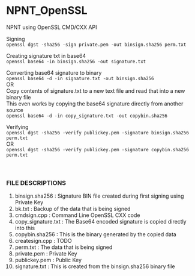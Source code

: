 # NPNT_OpenSSL
NPNT using OpenSSL CMD/CXX API

Signing <br>
`openssl dgst -sha256 -sign private.pem -out binsign.sha256 perm.txt`  <br>

Creating signature txt in base64 <br>
`openssl base64 -in binsign.sha256 -out signature.txt` <br>

Converting base64 signature to binary <br>
`openssl base64 -d -in signature.txt -out binsign.sha256` <br>
OR <br>
Copy contents of signature.txt to a new text file and read that into a new binary file <br>
This even works by copying the base64 signature directly from another source <br>
`openssl base64 -d -in copy_signature.txt -out copybin.sha256`

Verifying <br>
`openssl dgst -sha256 -verify publickey.pem -signature binsign.sha256 perm.txt` <br>
OR <br>
`openssl dgst -sha256 -verify publickey.pem -signature copybin.sha256 perm.txt`
<br><br><br>
### FILE DESCRIPTIONS
1. binsign.sha256 : Signature BIN file created during first signing using Private Key
2. bk.txt : Backup of the data that is being signed
3. cmdsign.cpp : Command Line OpenSSL CXX code
4. copy_signature.txt : The Base64 encoded signature is copied directly into this
5. copybin.sha256 : This is the binary generated by the copied data
6. createsign.cpp : TODO
7. perm.txt : The data that is being signed
8. private.pem : Private Key
9. publickey.pem : Public Key
10. signature.txt : This is created from the binsign.sha256 binary file
